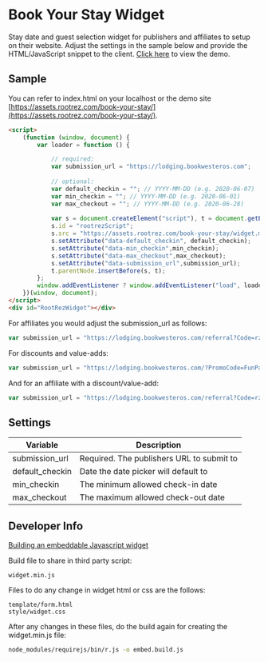 # Book Your Stay Widget

Stay date and guest selection widget for publishers and affiliates to setup on their website. Adjust the settings in the sample below and provide the HTML/JavaScript snippet to the client. [Click here](https://assets.rootrez.com/book-your-stay/) to view the demo.

## Sample

You can refer to index.html on your localhost or the demo site [https://assets.rootrez.com/book-your-stay/](https://assets.rootrez.com/book-your-stay/).

```html
<script>
    (function (window, document) {
        var loader = function () {

            // required: 
            var submission_url = "https://lodging.bookwesteros.com";
            
            // optional: 
            var default_checkin = ""; // YYYY-MM-DD (e.g. 2020-06-07)
            var min_checkin = ""; // YYYY-MM-DD (e.g. 2020-06-01)
            var max_checkout = ""; // YYYY-MM-DD (e.g. 2020-06-28)
            
            var s = document.createElement("script"), t = document.getElementsByTagName("script")[0];                 
            s.id = "rootrezScript";
            s.src = "https://assets.rootrez.com/book-your-stay/widget.min.js";
            s.setAttribute("data-default_checkin", default_checkin);
            s.setAttribute("data-min_checkin",min_checkin);
            s.setAttribute("data-max_checkout",max_checkout);
            s.setAttribute("data-submission_url",submission_url);
            t.parentNode.insertBefore(s, t);
        };
        window.addEventListener ? window.addEventListener("load", loader, false) : window.attachEvent("onload", loader);
    })(window, document);
</script>
<div id="RootRezWidget"></div> 
```

For affiliates you would adjust the submission_url as follows:

```javascript
var submission_url = "https://lodging.bookwesteros.com/referral?Code=rz-78th-annual-widget-festival";
```

For discounts and value-adds:

```javascript
var submission_url = "https://lodging.bookwesteros.com/?PromoCode=FunPack";
```

And for an affiliate with a discount/value-add:

```javascript
var submission_url = "https://lodging.bookwesteros.com/referral?Code=rz-78th-annual-widget-festival&PromoCode=FunPack";
```
## Settings

| Variable      | Description |
| ----------- | ----------- |
| submission_url   | Required. The publishers URL to submit to        |
| default_checkin      | Date the date picker will default to        |
| min_checkin   | The minimum allowed check-in date        |
| max_checkout   | The maximum allowed check-out date        |

## Developer Info
[Building an embeddable Javascript widget](https://thomassileo.name/blog/2014/03/27/building-an-embeddable-javascript-widget-third-party-javascript/)

Build file to share in third party script:

```text
widget.min.js
```

Files to do any change in widget html or css are the follows:
```text
template/form.html
style/widget.css
```

After any changes in these files, do the build again for creating the widget.min.js file: 
```bash
node_modules/requirejs/bin/r.js -o embed.build.js
```
